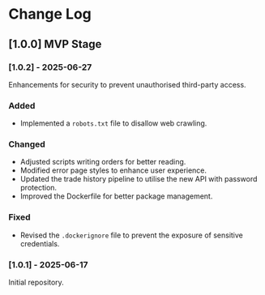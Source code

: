 # Change Log

## [1.0.0] MVP Stage
### [1.0.2] - 2025-06-27
Enhancements for security to prevent unauthorised third-party access.
### Added
- Implemented a `robots.txt` file to disallow web crawling.
### Changed
- Adjusted scripts writing orders for better reading.
- Modified error page styles to enhance user experience.
- Updated the trade history pipeline to utilise the new API with password protection.
- Improved the Dockerfile for better package management.
### Fixed
- Revised the `.dockerignore` file to prevent the exposure of sensitive credentials.

### [1.0.1] - 2025-06-17
Initial repository.
